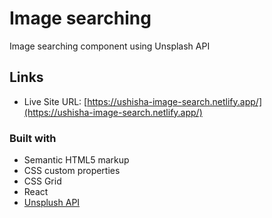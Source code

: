 # Image searching

Image searching component using Unsplash API

## Links

- Live Site URL: [https://ushisha-image-search.netlify.app/](https://ushisha-image-search.netlify.app/)

### Built with

- Semantic HTML5 markup
- CSS custom properties
- CSS Grid
- React
- [Unsplush API](https://unsplash.com/developers)
